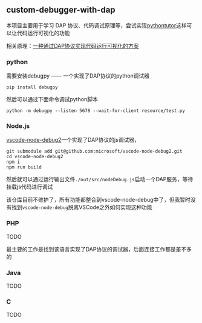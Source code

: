 ## custom-debugger-with-dap

本项目主要用于学习 DAP 协议、代码调试原理等，尝试实现[pythontutor](https://pythontutor.com/)这样可以让代码运行可视化的功能

相关原理：[一种通过DAP协议实现代码运行可视化的方案](https://www.shymean.com/article/%E4%B8%80%E7%A7%8D%E9%80%9A%E8%BF%87DAP%E5%8D%8F%E8%AE%AE%E5%AE%9E%E7%8E%B0%E4%BB%A3%E7%A0%81%E8%BF%90%E8%A1%8C%E5%8F%AF%E8%A7%86%E5%8C%96%E7%9A%84%E6%96%B9%E6%A1%88)

### python

需要安装debugpy —— 一个实现了DAP协议的python调试器
```
pip install debugpy
```
然后可以通过下面命令调试python脚本
```
python -m debugpy --listen 5678 --wait-for-client resource/test.py 
```

### Node.js

[vscode-node-debug2](git@github.com:microsoft/vscode-node-debug2.git)一个实现了DAP协议的js调试器，

```
git submodule add git@github.com:microsoft/vscode-node-debug2.git
cd vscode-node-debug2
npm i
npm run build
```
然后就可以通过运行输出文件`./out/src/nodeDebug.js`启动一个DAP服务，等待挂载js代码进行调试

该仓库目前不维护了，所有功能都整合到vscode-node-debug中了，但我暂时没有找到`vscode-node-debug`脱离VSCode之外如何实现这种功能

### PHP
TODO

最主要的工作是找到该语言实现了DAP协议的调试器，后面连接工作都是差不多的

### Java
TODO

### C

TODO
